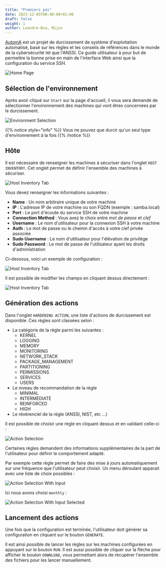 ```yaml
---
title: "Premiers pas"
date: 2023-12-05T00:40:08+01:00
draft: false
weight: 1
author: Leandre-Bcw, Mijux
---
```


[AutomA](https://github.com/Autom-A) est un projet de durcissement de système d'exploitation automatisé, basé sur les règles et les conseils de références dans le monde de la cybersécurité tel que l'ANSSI. Ce guide utilisateur à pour but de permettre la bonne prise en main de l'interface Web ainsi que la configuration du service SSH.

![Home Page](/images/user_guide/getting_started/home-page.png)

## Sélection de l'environnement

Après avoir cliqué sur `Start` sur la page d'accueil, il vous sera demandé de sélectionner l'environnement des machines qui vont êtres concernées par le durcissement. 

![Environment Selection](/images/user_guide/getting_started/env-selection.png)

{{% notice style="info" %}}
Vous ne pouvez que durcir qu'un seul type d'environnement à la fois
{{% /notice %}}

## Hôte

Il est nécessaire de renseigner les machines à sécuriser dans l'onglet `HOST INVENTORY`. Cet onglet permet de définir l'ensemble des machines à sécuriser.

![Host Inventory Tab](/images/user_guide/getting_started/host-inventory-tab.png)

Vous devez renseigner les informations suivantes :
- **Name** : Un nom arbitraire unique de votre machine
- **IP** : L'adresse IP de votre machine ou son FQDN (exemple : samba.local) 
- **Port** : Le port d'écoute du service SSH de votre machine
- **Connection Method** : Vous avez le choix entre *mot de passe* et *clef*
- **Username** : Le nom d'utilisateur pour la connexion SSH à votre machine
- **Auth** : Le mot de passe ou le chemin d'accès à votre clef privée associée
- **Sudo Username** : Le nom d'utilisateur pour l'élévation de privilège
- **Sudo Password** : Le mot de passe de l'utilisateur ayant les droits d'administration

Ci-dessous, voici un exemple de configuration :

![Host Inventory Tab](/images/user_guide/getting_started/host-inventory-exemple.png)

Il est possible de modifier les champs en cliquant dessus directement : 

![Host Inventory Tab](/images/user_guide/getting_started/host-inventory-modif.png)

## Génération des actions

Dans l'onglet `HARDENING ACTION`, une liste d'actions de durcissement est disponible. Ces règles sont classées selon :

- La catégorie de la règle parmi les suivantes :
  - KERNEL
  - LOGGING
  - MEMORY
  - MONITORING
  - NETWORK_STACK
  - PACKAGE_MANAGEMENT
  - PARTITIONING
  - PERMISSIONS
  - SERVICES
  - USERS
- Le niveau de recommandation de la règle
  - MINIMAL
  - INTERMEDIATE
  - REINFORCED
  - HIGH
- Le révérenciel de la règle (ANSSI, NIST, etc ...)

Il est possible de choisir une règle en cliquant dessus et en validant celle-ci : 

![Action Selection](/images/user_guide/getting_started/select-action-1.png)

Certaines règles demandent des informations supplémentaires de la part de l'utilisateur pour définir le comportement adapté.

Par exemple cette règle permet de faire des mise à jours automatiquement sur une fréquence que l'utilisateur peut choisir. Un menu déroulant apparait avec une liste de choix possibles :

![Action Selection With Input](/images/user_guide/getting_started/select-action-2.png)

Ici nous avons choisi `monthly` :

![Action Selection With Input Selected](/images/user_guide/getting_started/select-action-3.png)

## Lancement des actions

Une fois que la configuration est terminée, l'utilisateur doit générer sa configuration en cliquant sur le bouton `GENERATE`.

Il est ainsi possible de lancer les règles sur les machines configurées en appuyant sur le bouton `RUN`. Il est aussi possible de cliquer sur la flèche pour afficher le bouton `DOWNLOAD`, vous permettant alors de récupérer l'ensemble des fichiers pour les lancer manuellement.